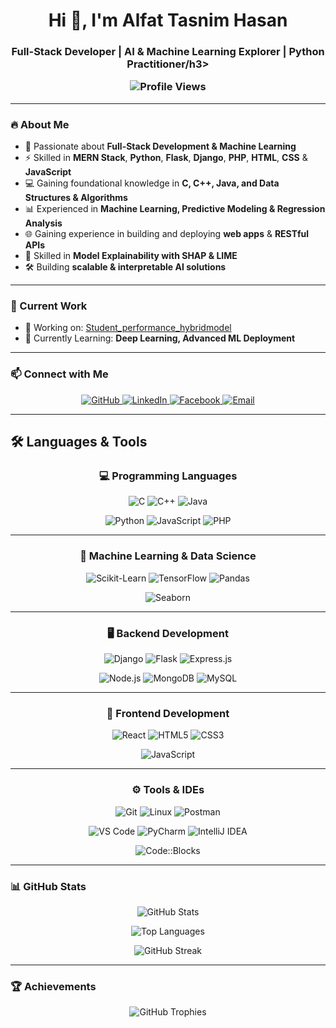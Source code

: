 <h1 align="center">Hi 👋, I'm Alfat Tasnim Hasan</h1>
<h3 align="center">Full-Stack Developer | AI & Machine Learning Explorer | Python Practitioner/h3>


<p align="center">
  <img src="https://komarev.com/ghpvc/?username=alfat393cse&label=Profile%20Views&color=0e75b6&style=flat" alt="Profile Views"/>
</p>

---

### 🔥 About Me
- 🚀 Passionate about **Full-Stack Development & Machine Learning**
- ⚡ Skilled in **MERN Stack**, **Python**, **Flask**, **Django**, **PHP**, **HTML**, **CSS** & **JavaScript**
- 💻 Gaining foundational knowledge in **C, C++, Java, and Data Structures & Algorithms**
- 📊 Experienced in **Machine Learning, Predictive Modeling & Regression Analysis**
- 🌐 Gaining experience in building and deploying **web apps** & **RESTful APIs**
- 🔎 Skilled in **Model Explainability with SHAP & LIME**
- 🛠️ Building **scalable & interpretable AI solutions**


---

### 📌 Current Work
- 🔭 Working on: [Student_performance_hybridmodel](https://github.com/Alfat393CSE/Student_performance_hybridmodel)  
- 🌱 Currently Learning: **Deep Learning, Advanced ML Deployment**

---

### 📫 Connect with Me
<p align="center">
  <a href="https://github.com/Alfat393CSE" target="_blank">
    <img src="https://img.shields.io/badge/GitHub-181717?style=for-the-badge&logo=github&logoColor=white&labelColor=333333&logoWidth=20&animation=glow" alt="GitHub"/>
  </a>
  <a href="https://www.linkedin.com/in/alfat-tasnim-hasan-a7384b271/" target="_blank">
    <img src="https://img.shields.io/badge/LinkedIn-0077B5?style=for-the-badge&logo=linkedin&logoColor=white&labelColor=005582&logoWidth=20&animation=glow" alt="LinkedIn"/>
  </a>
  <a href="https://www.facebook.com/athassantasneem/" target="_blank">
    <img src="https://img.shields.io/badge/Facebook-1877F2?style=for-the-badge&logo=facebook&logoColor=white&labelColor=0F5BB5&logoWidth=20&animation=glow" alt="Facebook"/>
  </a>
  <a href="mailto:alfattasnimhasan@gmail.com" target="_blank">
    <img src="https://img.shields.io/badge/Email-D14836?style=for-the-badge&logo=gmail&logoColor=white&labelColor=B33028&logoWidth=20&animation=glow" alt="Email"/>
  </a>
</p>

---

## 🛠️ Languages & Tools  

<div align="center">

### 💻 Programming Languages
<p>
  <img src="https://img.shields.io/badge/C-00599C?style=for-the-badge&logo=c&logoColor=white&labelColor=0a3d62&logoWidth=20" title="C"/>
  <img src="https://img.shields.io/badge/C++-00599C?style=for-the-badge&logo=cplusplus&logoColor=white&labelColor=0a3d62&logoWidth=20" title="C++"/>
  <img src="https://img.shields.io/badge/Java-007396?style=for-the-badge&logo=java&logoColor=white&labelColor=0a3d62&logoWidth=20" title="Java"/>
</p>
<p>
  <img src="https://img.shields.io/badge/Python-3776AB?style=for-the-badge&logo=python&logoColor=white&labelColor=0a3d62&logoWidth=20" title="Python"/>
  <img src="https://img.shields.io/badge/JavaScript-F7DF1E?style=for-the-badge&logo=javascript&logoColor=black&labelColor=ffd32a&logoWidth=20" title="JavaScript"/>
  <img src="https://img.shields.io/badge/PHP-777BB4?style=for-the-badge&logo=php&logoColor=white&labelColor=4b306a&logoWidth=20" title="PHP"/>
</p>

---

### 🤖 Machine Learning & Data Science
<p>
  <img src="https://img.shields.io/badge/Scikit--Learn-F7931E?style=for-the-badge&logo=scikitlearn&logoColor=white&labelColor=ff8800&logoWidth=20" title="Scikit-Learn"/>
  <img src="https://img.shields.io/badge/TensorFlow-FF6F00?style=for-the-badge&logo=tensorflow&logoColor=white&labelColor=ff8800&logoWidth=20" title="TensorFlow"/>
  <img src="https://img.shields.io/badge/Pandas-150458?style=for-the-badge&logo=pandas&logoColor=white&labelColor=150458&logoWidth=20" title="Pandas"/>
</p>
<p>
  <img src="https://img.shields.io/badge/Seaborn-0099CC?style=for-the-badge&logoColor=white&labelColor=0099CC&logoWidth=20" title="Seaborn"/>
</p>

---

### 🖥️ Backend Development
<p>
  <img src="https://img.shields.io/badge/Django-092E20?style=for-the-badge&logo=django&logoColor=white&labelColor=092E20&logoWidth=20" title="Django"/>
  <img src="https://img.shields.io/badge/Flask-000000?style=for-the-badge&logo=flask&logoColor=white&labelColor=1c1c1c&logoWidth=20" title="Flask"/>
  <img src="https://img.shields.io/badge/Express.js-000000?style=for-the-badge&logo=express&logoColor=white&labelColor=1c1c1c&logoWidth=20" title="Express.js"/>
</p>
<p>
  <img src="https://img.shields.io/badge/Node.js-43853D?style=for-the-badge&logo=node.js&logoColor=white&labelColor=2f6f28&logoWidth=20" title="Node.js"/>
  <img src="https://img.shields.io/badge/MongoDB-4EA94B?style=for-the-badge&logo=mongodb&logoColor=white&labelColor=2f7f32&logoWidth=20" title="MongoDB"/>
  <img src="https://img.shields.io/badge/MySQL-4479A1?style=for-the-badge&logo=mysql&logoColor=white&labelColor=2a5c7a&logoWidth=20" title="MySQL"/>
</p>

---

### 🎨 Frontend Development
<p>
  <img src="https://img.shields.io/badge/React-20232A?style=for-the-badge&logo=react&logoColor=61DAFB&labelColor=333333&logoWidth=20" title="React"/>
  <img src="https://img.shields.io/badge/HTML5-E34F26?style=for-the-badge&logo=html5&logoColor=white&labelColor=E34F26&logoWidth=20" title="HTML5"/>
  <img src="https://img.shields.io/badge/CSS3-1572B6?style=for-the-badge&logo=css3&logoColor=white&labelColor=1572B6&logoWidth=20" title="CSS3"/>
</p>
<p>
  <img src="https://img.shields.io/badge/JavaScript-F7DF1E?style=for-the-badge&logo=javascript&logoColor=black&labelColor=ffd32a&logoWidth=20" title="JavaScript"/>
</p>

---

### ⚙️ Tools & IDEs
<p>
  <img src="https://img.shields.io/badge/Git-F05032?style=for-the-badge&logo=git&logoColor=white&labelColor=F05032&logoWidth=20" title="Git"/>
  <img src="https://img.shields.io/badge/Linux-FCC624?style=for-the-badge&logo=linux&logoColor=black&labelColor=FCC624&logoWidth=20" title="Linux"/>
  <img src="https://img.shields.io/badge/Postman-FF6C37?style=for-the-badge&logo=postman&logoColor=white&labelColor=FF6C37&logoWidth=20" title="Postman"/>
</p>
<p>
  <img src="https://img.shields.io/badge/VS%20Code-0078d7?style=for-the-badge&logo=visual-studio-code&logoColor=white&labelColor=0078d7&logoWidth=20" title="VS Code"/>
  <img src="https://img.shields.io/badge/PyCharm-000000?style=for-the-badge&logo=pycharm&logoColor=white&labelColor=1c1c1c&logoWidth=20" title="PyCharm"/>
  <img src="https://img.shields.io/badge/IntelliJ%20IDEA%20Community-000000?style=for-the-badge&logo=intellij-idea&logoColor=white&labelColor=1c1c1c&logoWidth=20" title="IntelliJ IDEA"/>
</p>
<p>
  <img src="https://img.shields.io/badge/Code::Blocks-000000?style=for-the-badge&logo=codeblocks&logoColor=white&labelColor=1c1c1c&logoWidth=20" title="Code::Blocks"/>
</p>

</div>

---

### 📊 GitHub Stats
<p align="center">
  <img src="https://github-readme-stats.vercel.app/api?username=alfat393cse&show_icons=true&locale=en&theme=tokyonight" alt="GitHub Stats" />
</p>

<p align="center">
  <img src="https://github-readme-stats.vercel.app/api/top-langs?username=alfat393cse&show_icons=true&locale=en&layout=compact&theme=tokyonight" alt="Top Languages"/>
</p>

<p align="center">
  <img src="https://github-readme-streak-stats.herokuapp.com/?user=alfat393cse&theme=tokyonight" alt="GitHub Streak"/>
</p>

---

### 🏆 Achievements
<p align="center">
  <img src="https://github-profile-trophy.vercel.app/?username=alfat393cse&theme=tokyonight&no-frame=true&margin-w=15&margin-h=15" alt="GitHub Trophies"/>
</p>

